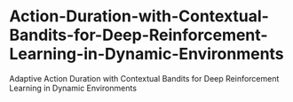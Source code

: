 # Action-Duration-with-Contextual-Bandits-for-Deep-Reinforcement-Learning-in-Dynamic-Environments
Adaptive Action Duration with Contextual Bandits for Deep Reinforcement Learning in Dynamic Environments
